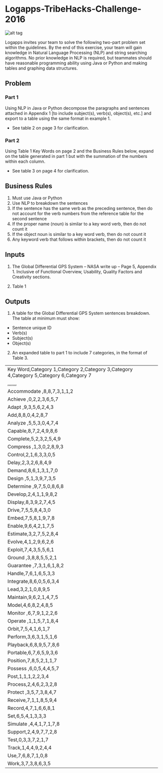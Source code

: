 # Logapps-TribeHacks-Challenge-2016
![alt tag](http://static1.squarespace.com/static/558ad739e4b0691bf6ef2d36/t/55fc3e89e4b039f7eac27f68/1459186648029/?format=400w)

Logapps invites your team to solve the following two-part problem set within the guidelines. By the end of this exercise, your team will gain knowledge in Natural Language Processing (NLP) and string searching algorithms.  No prior knowledge in NLP is required, but teammates should have reasonable programming ability using Java or Python and making tables and graphing data structures. 


## Problem

### Part 1

Using NLP in Java or Python decompose the paragraphs and sentences attached in Appendix 1 
[to include subject(s), verb(s), object(s), etc.] and export to a table using the same format in example 1.

* See table 2 on page 3 for clarification. 

### Part 2

Using Table 1 Key Words on page 2 and the Business Rules below, expand on the table generated in part 1 but with the summation of the numbers within each column. 

* See table 3 on page 4 for clarification. 

## Business Rules

1. Must use Java or Python
2. Use NLP to breakdown the sentences 
3. If the sentence has the same verb as the preceding sentence, then do not account for the verb 
numbers from the reference table for the second sentence
4. If the proper name (noun) is similar to a key word verb, then do not count it
5. If the object noun is similar to a key word verb, then do not count it
6. Any keyword verb that follows within brackets, then do not count it

## Inputs

1. The Global Differential GPS System – NASA write up – Page 5, Appendix 1. Inclusive of Functional 
Overview, Usability, Quality Factors and Creativity sections.

2. Table 1

## Outputs

1. A table for the Global Differential GPS System sentences breakdown. The table at minimum must show:
- Sentence unique ID 
- Verb(s)
- Subject(s)
- Object(s)

2. An expanded table to part 1 to include 7 categories, in the format of Table 3.


|                                                                                       | 
|---------------------------------------------------------------------------------------| 
| Key Word,Category 1,Category 2,Category 3,Category 4,Category 5,Category 6,Category 7 | 
| ,,,,,,,                                                                               | 
| Accommodate ,8,8,7,3,1,1,2                                                            | 
| Achieve ,0,2,2,3,6,5,7                                                                | 
| Adapt ,9,3,5,6,2,4,3                                                                  | 
| Add,8,8,0,4,2,8,7                                                                     | 
| Analyze ,5,5,3,0,4,7,4                                                                | 
| Capable,8,7,2,4,9,8,6                                                                 | 
| Complete,5,2,3,2,5,4,9                                                                | 
| Compress ,1,3,0,2,8,9,3                                                               | 
| Control,2,1,6,3,3,0,5                                                                 | 
| Delay,2,3,2,6,8,4,9                                                                   | 
| Demand,8,6,1,3,1,7,0                                                                  | 
| Design ,5,1,3,9,7,3,5                                                                 | 
| Determine ,9,7,5,0,8,6,8                                                              | 
| Develop,2,4,1,1,9,8,2                                                                 | 
| Display,8,3,9,2,7,4,5                                                                 | 
| Drive,7,5,5,8,4,3,0                                                                   | 
| Embed,7,5,8,1,9,7,8                                                                   | 
| Enable,9,6,4,2,1,7,5                                                                  | 
| Estimate,3,2,7,5,2,8,4                                                                | 
| Evolve,4,1,2,9,6,2,6                                                                  | 
| Exploit,7,4,3,5,5,6,1                                                                 | 
| Ground ,3,8,8,5,5,2,1                                                                 | 
| Guarantee ,7,3,1,6,1,8,2                                                              | 
| Handle,7,6,1,6,5,3,3                                                                  | 
| Integrate,8,6,0,5,6,3,4                                                               | 
| Lead,3,2,1,0,8,9,5                                                                    | 
| Maintain,9,6,2,1,4,7,5                                                                | 
| Model,4,6,8,2,4,8,5                                                                   | 
| Monitor ,6,7,9,1,2,2,6                                                                | 
| Operate ,1,1,5,7,1,8,4                                                                | 
| Orbit,7,5,4,1,6,1,7                                                                   | 
| Perform,3,6,3,1,5,1,6                                                                 | 
| Playback,6,8,9,5,7,8,6                                                                | 
| Portable,6,7,6,5,9,3,6                                                                | 
| Position,7,8,5,2,1,1,7                                                                | 
| Possess ,6,0,5,4,4,5,7                                                                | 
| Post,1,1,1,2,2,3,4                                                                    | 
| Process,2,4,6,2,3,2,8                                                                 | 
| Protect ,3,5,7,3,8,4,7                                                                | 
| Receive,7,1,1,8,5,9,4                                                                 | 
| Record,4,7,1,6,6,8,1                                                                  | 
| Set,6,5,4,1,3,3,3                                                                     | 
| Simulate ,4,4,1,7,1,7,8                                                               | 
| Support,2,4,9,7,7,2,8                                                                 | 
| Test,0,3,3,7,2,1,7                                                                    | 
| Track,1,4,4,9,2,4,4                                                                   | 
| Use,7,6,8,7,1,0,8                                                                     | 
| Work,3,7,3,8,6,3,5                                                                    | 


